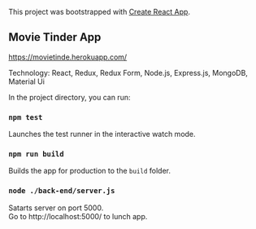 This project was bootstrapped with [Create React App](https://github.com/facebook/create-react-app).

## Movie Tinder App

https://movietinde.herokuapp.com/

Technology: React, Redux, Redux Form, Node.js, Express.js, MongoDB, Material Ui

In the project directory, you can run:

### `npm test`

Launches the test runner in the interactive watch mode.<br>

### `npm run build`

Builds the app for production to the `build` folder.<br>

### `node ./back-end/server.js`

Satarts server on port 5000. <br>
Go to http://localhost:5000/ to lunch app.

